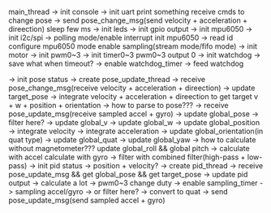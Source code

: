 
main_thread
->  init console
    ->  init uart
        print something
        receive cmds to change pose
        ->  send pose_change_msg(send velocity + acceleration + direection)
            sleep few ms
->  init leds
    ->  init gpio output
->  init mpu6050
    ->  init i2c/spi
        ->  polling mode/enable interrupt
        init mpu6050
        ->  read id
            configure mpu6050 mode
            enable sampling(stream mode/fifo mode)
->  init motor
    ->  init pwm0~3
        ->  init timer0~3
            pwm0~3 output 0
->  init watchdog                                                   ->  save what when timeout?
    ->  enable watchdog_timer
        ->  feed watchdog

->  init pose status
    ->  create pose_update_thread
        ->  receive pose_change_msg(receive velocity + acceleration + direection)
            ->  update target_pose
                ->  integrate velocity + acceleration + direection to get target v + w + position + orientation         ->  how to parse to pose???
        ->  receive pose_update_msg(receive sampled accel + gyro)
            ->  update global_pose                                  ->  filter here?
                ->  update global_v
                ->  update global_w
                ->  update global_position
                    ->  integrate velocity
                        ->  integrate acceleration
                ->  update global_orientation(in quat type)
                    ->  update global_quat
                    ->  update global_yaw                           ->  how to calculate without magnetometer???
                        update global_roll && global pitch
                        ->  calculate with accel
                            calculate with gyro
                            ->  filter with combined filter(high-pass + low-pass)
->  init pid status                                                 ->  position + velocity?
    ->  create pid_thread
        ->  receive pose_update_msg && get global_pose && get target_pose
            ->  update pid output                                   -> calculate a lot
                -> pwm0~3 change duty
->  enable sampling_timer
    ->  sampling accel/gyro                                         ->  or filter here?
        ->  convert to quat
            ->  send pose_update_msg(send sampled accel + gyro)
